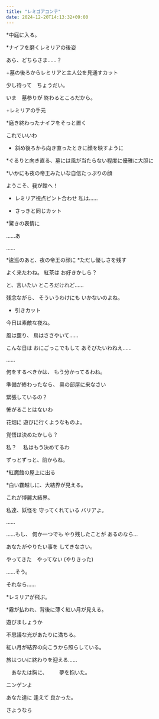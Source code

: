 ```yaml
---
title: "レミゴアコンテ"
date: 2024-12-20T14:13:32+09:00
---
```

*中庭に入る。

*ナイフを磨くレミリアの後姿

あら、どちらさま……？

+墓の後ろからレミリアと主人公を見通すカット

少し待って　ちょうだい。

いま　墓参りが
終わるところだから。

+レミリアの手元

*磨き終わったナイフをそっと置く

これでいいわ

  + 斜め後ろから向き直ったときに顔を映すように

*ぐるりと向き直る、墓には風が当たらない程度に優雅に大胆に

 *いかにも夜の帝王みたいな自信たっぷりの顔

ようこそ、我が館へ！
  + レミリア視点ピント合わせ
私は……

  + さっきと同じカット

*驚きの表情に

……あ

……

*逡巡のあと、夜の帝王の顔に
*ただし優しさを残す

よく来たわね。
紅茶は
お好きかしら？

と、言いたい
ところだけれど……

残念ながら、
そういうわけにも
いかないのよね。

  + 引きカット


今日は素敵な夜ね。

風は薫り、
鳥はささやいて……

こんな日は
おにごっこでもして
あそびたいわねえ……

……

何をするべきかは、
もう分かってるわね。

準備が終わったなら、
奥の部屋に来なさい


緊張しているの？

怖がることはないわ

花畑に
遊びに行くようなものよ。


覚悟は決めたかしら？

私？　
私はもう決めてるわ

ずっとずっと、前からね。


*紅魔館の屋上に出る

*白い霧越しに、大結界が見える。

これが博麗大結界。

私達、妖怪を
守ってくれている
バリアよ。

……

……もし、
何か一つでも
やり残したことが
あるのなら…

あなたがやりたい事を
してきなさい。

やってきた　やってない
(やりきった)

……そう。

それなら……

*レミリアが飛ぶ。

*霧が払われ、背後に薄く紅い月が見える。

遊びましょうか




不思議な光があたりに満ちる。

紅い月が結界の向こうから照らしている。

旅はついに終わりを迎える……

　あなたは胸に、
　　夢を抱いた。


ニンゲンよ

あなた達に
逢えて
良かった。

さようなら
